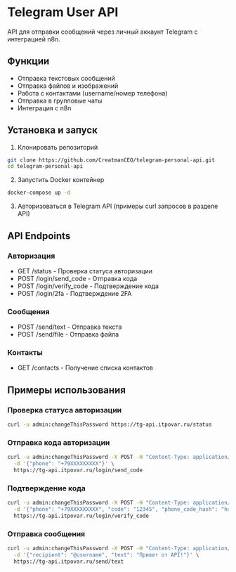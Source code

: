 # Telegram User API

API для отправки сообщений через личный аккаунт Telegram с интеграцией n8n.

## Функции

- Отправка текстовых сообщений
- Отправка файлов и изображений
- Работа с контактами (username/номер телефона)
- Отправка в групповые чаты
- Интеграция с n8n

## Установка и запуск

1. Клонировать репозиторий
```bash
git clone https://github.com/CreatmanCEO/telegram-personal-api.git
cd telegram-personal-api
```

2. Запустить Docker контейнер
```bash
docker-compose up -d
```

3. Авторизоваться в Telegram API (примеры curl запросов в разделе API)

## API Endpoints

### Авторизация
- GET /status - Проверка статуса авторизации
- POST /login/send_code - Отправка кода
- POST /login/verify_code - Подтверждение кода
- POST /login/2fa - Подтверждение 2FA

### Сообщения
- POST /send/text - Отправка текста
- POST /send/file - Отправка файла

### Контакты
- GET /contacts - Получение списка контактов

## Примеры использования

### Проверка статуса авторизации
```bash
curl -u admin:changeThisPassword https://tg-api.itpovar.ru/status
```

### Отправка кода авторизации
```bash
curl -u admin:changeThisPassword -X POST -H "Content-Type: application/json" \
  -d '{"phone": "+79XXXXXXXXX"}' \
  https://tg-api.itpovar.ru/login/send_code
```

### Подтверждение кода
```bash
curl -u admin:changeThisPassword -X POST -H "Content-Type: application/json" \
  -d '{"phone": "+79XXXXXXXXX", "code": "12345", "phone_code_hash": "hash_из_предыдущего_ответа"}' \
  https://tg-api.itpovar.ru/login/verify_code
```

### Отправка сообщения
```bash
curl -u admin:changeThisPassword -X POST -H "Content-Type: application/json" \
  -d '{"recipient": "@username", "text": "Привет от API!"}' \
  https://tg-api.itpovar.ru/send/text
```